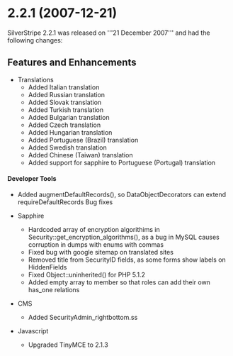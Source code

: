 #  2.2.1 (2007-12-21)

SilverStripe 2.2.1 was released on '''21 December 2007''' and had the following changes:

##  Features and Enhancements

  * Translations
      * Added Italian translation
      * Added Russian translation
      * Added Slovak translation
      * Added Turkish translation
      * Added Bulgarian translation
      * Added Czech translation
      * Added Hungarian translation
      * Added Portuguese (Brazil) translation
      * Added Swedish translation
      * Added Chinese (Taiwan) translation
      * Added support for sapphire to Portuguese (Portugal) translation
####  Developer Tools

  * Added augmentDefaultRecords(), so DataObjectDecorators can extend requireDefaultRecords
Bug fixes

   * Sapphire
      * Hardcoded array of encryption algorithims in Security::get_encryption_algorithms(), as a bug in MySQL causes corruption in dumps with enums with commas
      * Fixed bug with google sitemap on translated sites
      * Removed title from SecurityID fields, as some forms show labels on HiddenFields
      * Fixed Object::uninherited() for PHP 5.1.2
      * Added empty array to member so that roles can add their own has_one relations
   * CMS
      * Added SecurityAdmin_rightbottom.ss
   * Javascript
      * Upgraded TinyMCE to 2.1.3
